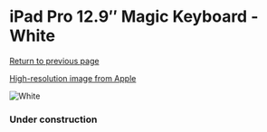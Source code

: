 # iPad Pro 12.9″ Magic Keyboard - White

[Return to previous page](/ipad_pro4)

[High-resolution image from Apple](https://store.storeimages.cdn-apple.com/8756/as-images.apple.com/is/MJQL3?wid=4500&hei=4500&fmt=png)

<div style="width: 384px"><img src="/everypreview/MJQL3.png" alt="White"></div>

### Under construction
